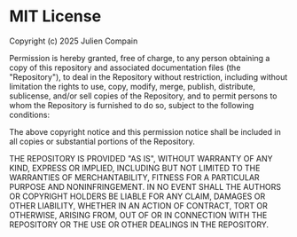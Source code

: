 # MIT License

Copyright (c) 2025 Julien Compain

Permission is hereby granted, free of charge, to any person obtaining a copy
of this repository and associated documentation files (the "Repository"), to deal
in the Repository without restriction, including without limitation the rights
to use, copy, modify, merge, publish, distribute, sublicense, and/or sell
copies of the Repository, and to permit persons to whom the Repository is
furnished to do so, subject to the following conditions:

The above copyright notice and this permission notice shall be included in all
copies or substantial portions of the Repository.

THE REPOSITORY IS PROVIDED "AS IS", WITHOUT WARRANTY OF ANY KIND, EXPRESS OR
IMPLIED, INCLUDING BUT NOT LIMITED TO THE WARRANTIES OF MERCHANTABILITY,
FITNESS FOR A PARTICULAR PURPOSE AND NONINFRINGEMENT. IN NO EVENT SHALL THE
AUTHORS OR COPYRIGHT HOLDERS BE LIABLE FOR ANY CLAIM, DAMAGES OR OTHER
LIABILITY, WHETHER IN AN ACTION OF CONTRACT, TORT OR OTHERWISE, ARISING FROM,
OUT OF OR IN CONNECTION WITH THE REPOSITORY OR THE USE OR OTHER DEALINGS IN THE
REPOSITORY.